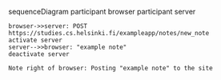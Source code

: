 sequenceDiagram
    participant browser
    participant server
    
    browser->>server: POST https://studies.cs.helsinki.fi/exampleapp/notes/new_note
    activate server
    server-->>browser: "example note"
    deactivate server
    
    Note right of browser: Posting "example note" to the site
  
